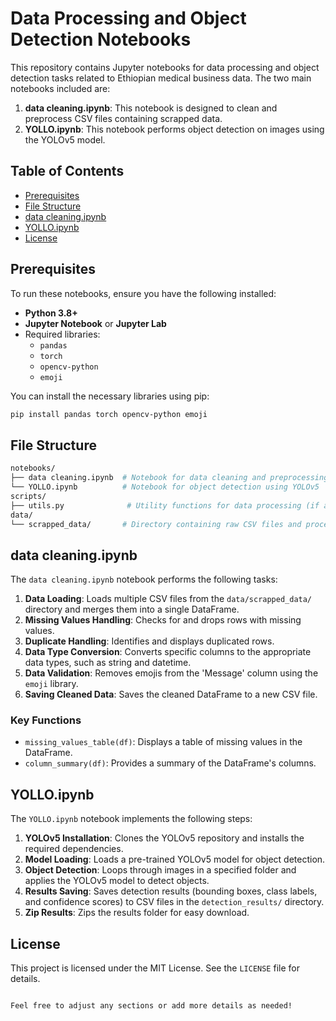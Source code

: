 

# Data Processing and Object Detection Notebooks

This repository contains Jupyter notebooks for data processing and object detection tasks related to Ethiopian medical business data. The two main notebooks included are:

1. **data cleaning.ipynb**: This notebook is designed to clean and preprocess CSV files containing scrapped data.
2. **YOLLO.ipynb**: This notebook performs object detection on images using the YOLOv5 model.

## Table of Contents

- [Prerequisites](#prerequisites)
- [File Structure](#file-structure)
- [data cleaning.ipynb](#data-cleaningipynb)
- [YOLLO.ipynb](#yolloipynb)
- [License](#license)

## Prerequisites

To run these notebooks, ensure you have the following installed:

- **Python 3.8+**
- **Jupyter Notebook** or **Jupyter Lab**
- Required libraries:
  - `pandas`
  - `torch`
  - `opencv-python`
  - `emoji`

You can install the necessary libraries using pip:
```bash
pip install pandas torch opencv-python emoji
```

## File Structure

```bash
notebooks/
├── data cleaning.ipynb  # Notebook for data cleaning and preprocessing
└── YOLLO.ipynb          # Notebook for object detection using YOLOv5
scripts/
├── utils.py              # Utility functions for data processing (if applicable)
data/
└── scrapped_data/       # Directory containing raw CSV files and processed data
```

## data cleaning.ipynb

The `data cleaning.ipynb` notebook performs the following tasks:

1. **Data Loading**: Loads multiple CSV files from the `data/scrapped_data/` directory and merges them into a single DataFrame.
2. **Missing Values Handling**: Checks for and drops rows with missing values.
3. **Duplicate Handling**: Identifies and displays duplicated rows.
4. **Data Type Conversion**: Converts specific columns to the appropriate data types, such as string and datetime.
5. **Data Validation**: Removes emojis from the 'Message' column using the `emoji` library.
6. **Saving Cleaned Data**: Saves the cleaned DataFrame to a new CSV file.

### Key Functions
- `missing_values_table(df)`: Displays a table of missing values in the DataFrame.
- `column_summary(df)`: Provides a summary of the DataFrame's columns.

## YOLLO.ipynb

The `YOLLO.ipynb` notebook implements the following steps:

1. **YOLOv5 Installation**: Clones the YOLOv5 repository and installs the required dependencies.
2. **Model Loading**: Loads a pre-trained YOLOv5 model for object detection.
3. **Object Detection**: Loops through images in a specified folder and applies the YOLOv5 model to detect objects.
4. **Results Saving**: Saves detection results (bounding boxes, class labels, and confidence scores) to CSV files in the `detection_results/` directory.
5. **Zip Results**: Zips the results folder for easy download.

## License

This project is licensed under the MIT License. See the `LICENSE` file for details.
```

Feel free to adjust any sections or add more details as needed!
